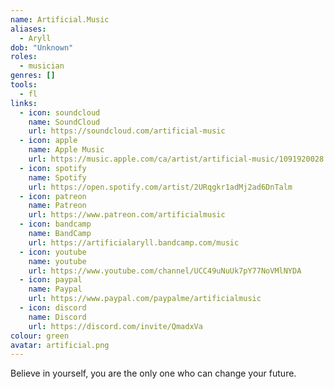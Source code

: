 ```yaml
---
name: Artificial.Music
aliases:
  - Aryll
dob: "Unknown"
roles:
  - musician
genres: []
tools:
  - fl
links:
  - icon: soundcloud
    name: SoundCloud
    url: https://soundcloud.com/artificial-music
  - icon: apple
    name: Apple Music
    url: https://music.apple.com/ca/artist/artificial-music/1091920028
  - icon: spotify
    name: Spotify
    url: https://open.spotify.com/artist/2URqgkr1adMj2ad6DnTalm
  - icon: patreon
    name: Patreon
    url: https://www.patreon.com/artificialmusic
  - icon: bandcamp
    name: BandCamp
    url: https://artificialaryll.bandcamp.com/music
  - icon: youtube
    name: youtube
    url: https://www.youtube.com/channel/UCC49uNuUk7pY77NoVMlNYDA
  - icon: paypal
    name: Paypal
    url: https://www.paypal.com/paypalme/artificialmusic
  - icon: discord
    name: Discord
    url: https://discord.com/invite/QmadxVa
colour: green
avatar: artificial.png
---
```


Believe in yourself, you are the only one who can change your future.
